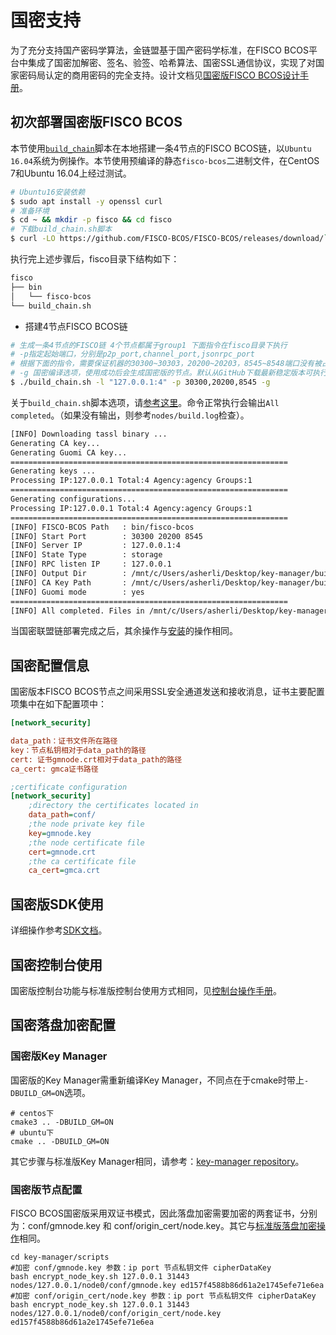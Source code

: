 # 国密支持

为了充分支持国产密码学算法，金链盟基于国产密码学标准，在FISCO BCOS平台中集成了国密加解密、签名、验签、哈希算法、国密SSL通信协议，实现了对国家密码局认定的商用密码的完全支持。设计文档见[国密版FISCO BCOS设计手册](../design/features/guomi.md)。

## 初次部署国密版FISCO BCOS

本节使用[`build_chain`](build_chain.md)脚本在本地搭建一条4节点的FISCO BCOS链，以`Ubuntu 16.04`系统为例操作。本节使用预编译的静态`fisco-bcos`二进制文件，在CentOS 7和Ubuntu 16.04上经过测试。

```bash
# Ubuntu16安装依赖
$ sudo apt install -y openssl curl
# 准备环境
$ cd ~ && mkdir -p fisco && cd fisco
# 下载build_chain.sh脚本
$ curl -LO https://github.com/FISCO-BCOS/FISCO-BCOS/releases/download/`curl -s https://api.github.com/repos/FISCO-BCOS/FISCO-BCOS/releases | grep "\"v2\.[0-9]\.[0-9]\"" | sort -u | tail -n 1 | cut -d \" -f 4`/build_chain.sh && chmod u+x build_chain.sh
```

执行完上述步骤后，fisco目录下结构如下：

```bash
fisco
├── bin
│   └── fisco-bcos
└── build_chain.sh
```


- 搭建4节点FISCO BCOS链

```bash
# 生成一条4节点的FISCO链 4个节点都属于group1 下面指令在fisco目录下执行
# -p指定起始端口，分别是p2p_port,channel_port,jsonrpc_port
# 根据下面的指令，需要保证机器的30300~30303，20200~20203，8545~8548端口没有被占用
# -g 国密编译选项，使用成功后会生成国密版的节点。默认从GitHub下载最新稳定版本可执行程序
$ ./build_chain.sh -l "127.0.0.1:4" -p 30300,20200,8545 -g
```

关于`build_chain.sh`脚本选项，请[参考这里](build_chain.md)。命令正常执行会输出`All completed`。（如果没有输出，则参考`nodes/build.log`检查）。

```bash
[INFO] Downloading tassl binary ...
Generating CA key...
Generating Guomi CA key...
==============================================================
Generating keys ...
Processing IP:127.0.0.1 Total:4 Agency:agency Groups:1
==============================================================
Generating configurations...
Processing IP:127.0.0.1 Total:4 Agency:agency Groups:1
==============================================================
[INFO] FISCO-BCOS Path   : bin/fisco-bcos
[INFO] Start Port        : 30300 20200 8545
[INFO] Server IP         : 127.0.0.1:4
[INFO] State Type        : storage
[INFO] RPC listen IP     : 127.0.0.1
[INFO] Output Dir        : /mnt/c/Users/asherli/Desktop/key-manager/build/nodes
[INFO] CA Key Path       : /mnt/c/Users/asherli/Desktop/key-manager/build/nodes/gmcert/ca.key
[INFO] Guomi mode        : yes
==============================================================
[INFO] All completed. Files in /mnt/c/Users/asherli/Desktop/key-manager/build/nodes
```

当国密联盟链部署完成之后，其余操作与[安装](../installation.md)的操作相同。

## 国密配置信息

国密版本FISCO BCOS节点之间采用SSL安全通道发送和接收消息，证书主要配置项集中在如下配置项中：

```ini
[network_security]

data_path：证书文件所在路径
key：节点私钥相对于data_path的路径
cert: 证书gmnode.crt相对于data_path的路径
ca_cert: gmca证书路径

;certificate configuration
[network_security]
    ;directory the certificates located in
    data_path=conf/
    ;the node private key file
    key=gmnode.key
    ;the node certificate file
    cert=gmnode.crt
    ;the ca certificate file
    ca_cert=gmca.crt
```

## 国密版SDK使用

详细操作参考[SDK文档](../sdk/sdk.html#id8)。

## 国密控制台使用

国密版控制台功能与标准版控制台使用方式相同，见[控制台操作手册](../manual/console.md)。

## 国密落盘加密配置

### 国密版Key Manager

国密版的Key Manager需重新编译Key Manager，不同点在于cmake时带上``` -DBUILD_GM=ON ```选项。

``` shell
# centos下
cmake3 .. -DBUILD_GM=ON
# ubuntu下
cmake .. -DBUILD_GM=ON
```

其它步骤与标准版Key Manager相同，请参考：[key-manager repository](https://github.com/FISCO-BCOS/key-manager)。

### 国密版节点配置

FISCO BCOS国密版采用双证书模式，因此落盘加密需要加密的两套证书，分别为：conf/gmnode.key 和 conf/origin_cert/node.key。其它与[标准版落盘加密操作](./storage_security.md)相同。

``` shell
cd key-manager/scripts
#加密 conf/gmnode.key 参数：ip port 节点私钥文件 cipherDataKey
bash encrypt_node_key.sh 127.0.0.1 31443 nodes/127.0.0.1/node0/conf/gmnode.key ed157f4588b86d61a2e1745efe71e6ea 
#加密 conf/origin_cert/node.key 参数：ip port 节点私钥文件 cipherDataKey
bash encrypt_node_key.sh 127.0.0.1 31443 nodes/127.0.0.1/node0/conf/origin_cert/node.key ed157f4588b86d61a2e1745efe71e6ea 
```